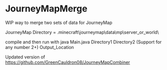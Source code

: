 # JourneyMapMerge

WIP way to merge two sets of data for JourneyMap

JourneyMap Directory = .minecraft\journeymap\data\mp\server_or_world\

compile and then run with 
java Main.java Directory1 Directory2 (Support for any number 2+) Output_Location

Updated version of https://github.com/GreenCauldron08/JourneyMapCombiner
